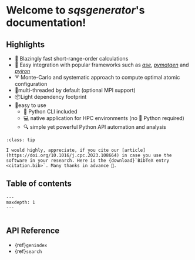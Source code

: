 
# Welcome to *sqsgenerator*'s documentation!

## Highlights
- 🚀 Blazingly fast short-range-order calculations
- 🔌 Easy integration with popular frameworks such as [*ase*](https://wiki.fysik.dtu.dk/ase/),
  [*pymatgen*](https://pymatgen.org/) and [*pyiron*](https://pyiron.org/)
- ➰ Monte-Carlo and systematic approach to compute optimal atomic configuration
- 🧵multi-threaded by default (optional MPI support)
- 📦️Light dependency footprint
- 🍼easy to use
  -  🐍 Python CLI included
  -  💻 native application for HPC environments (no 🐍 Python required)
  - 🔍 simple yet powerful Python API automation and analysis


````{admonition} Appreciation
:class: tip

I would highly, appreciate, if you cite our [article](https://doi.org/10.1016/j.cpc.2023.108664) in case you use the
software in your research. Here is the {download}`BibTeX entry <citation.bib>`. Many thanks in advance 🙏.

````


## Table of contents

```{toctree}
---
maxdepth: 1
---


```

## API Reference
* {ref}`genindex`
* {ref}`search`
